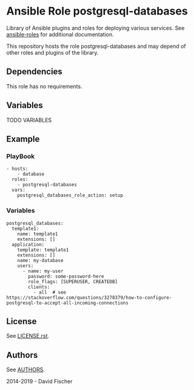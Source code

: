 # Ansible Role postgresql-databases

Library of Ansible plugins and roles for deploying various services.
See [ansible-roles](https://github.com/davidfischer-ch/ansible-roles) for additional documentation.

This repository hosts the role postgresql-databases and may depend of other roles and plugins of the library.

## Dependencies

This role has no requirements.

## Variables

TODO VARIABLES

## Example

### PlayBook

```
- hosts:
    - database
  roles:
    - postgresql-databases
  vars:
    postgresql_databases_role_action: setup
```

### Variables

```
postgresql_databases:
  template1:
    name: template1
    extensions: []
  application:
    template: template1
    extensions: []
    name: my-database
    users:
      - name: my-user
        password: some-password-here
        role_flags: [SUPERUSER, CREATEDB]
        clients:
          - all  # see https://stackoverflow.com/questions/3278379/how-to-configure-postgresql-to-accept-all-incoming-connections
```

## License

See [LICENSE.rst](LICENSE.rst).

## Authors

See [AUTHORS](AUTHORS).

2014-2019 - David Fischer
